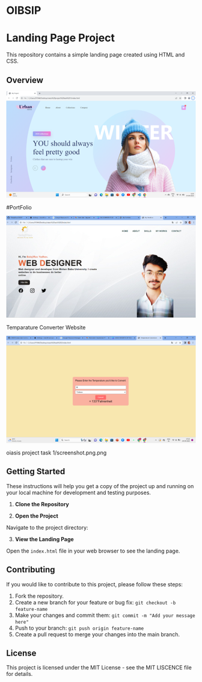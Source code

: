 # OIBSIP
# Landing Page Project

This repository contains a simple landing page created using HTML and CSS.

## Overview

![image](https://github.com/YBalajiRao/OIBSIP/blob/main/oiasis%20project%20task%201/screenshot.png.png)


#PortFolio

![image](https://github.com/YBalajiRao/OIBSIP/blob/main/oiasis%20task%202/Screenshot%202023-09-29%20071820.png)


Temparature Converter Website



![image](https://github.com/YBalajiRao/OIBSIP/blob/main/oiasis%20task%203/Screenshot%202023-09-29%20072543.png)



oiasis project task 1/screenshot.png.png

## Getting Started

These instructions will help you get a copy of the project up and running on your local machine for development and testing purposes.

1. **Clone the Repository**


2. **Open the Project**

Navigate to the project directory:


3. **View the Landing Page**

Open the `index.html` file in your web browser to see the landing page.

## Contributing

If you would like to contribute to this project, please follow these steps:

1. Fork the repository.
2. Create a new branch for your feature or bug fix: `git checkout -b feature-name`
3. Make your changes and commit them: `git commit -m "Add your message here"`
4. Push to your branch: `git push origin feature-name`
5. Create a pull request to merge your changes into the main branch.

## License

This project is licensed under the MIT License - see the MIT LISCENCE file for details.


